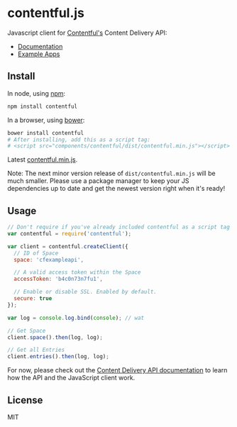 # contentful.js

Javascript client for [Contentful's](https://www.contentful.com) Content Delivery API:

- [Documentation](https://www.contentful.com/developers/documentation/content-delivery-api)
- [Example Apps](http://contentful.github.io/contentful.js/example/)

## Install

In node, using [npm](http://npmjs.org):

``` sh
npm install contentful
```

In a browser, using [bower](http://bower.io):

``` sh
bower install contentful
# After installing, add this as a script tag:
# <script src="components/contentful/dist/contentful.min.js"></script>
```

Latest [contentful.min.js](https://raw.github.com/contentful/contentful.js/master/dist/contentful.min.js).

Note: The next minor version release of `dist/contentful.min.js` will
be much smaller. Please use a package manager to keep your JS
dependencies up to date and get the newest version right when it's
ready!

## Usage

``` js
// Don't require if you've already included contentful as a script tag
var contentful = require('contentful');

var client = contentful.createClient({
  // ID of Space
  space: 'cfexampleapi',

  // A valid access token within the Space
  accessToken: 'b4c0n73n7fu1',

  // Enable or disable SSL. Enabled by default.
  secure: true
});

var log = console.log.bind(console); // wat

// Get Space
client.space().then(log, log);

// Get all Entries
client.entries().then(log, log);
```

For now, please check out the
[Content Delivery API documentation](https://www.contentful.com/developers/documentation/content-delivery-api)
to learn how the API and the JavaScript client work.

## License

MIT
